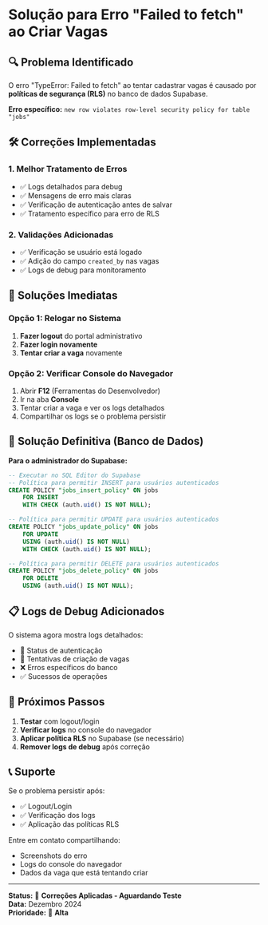 # Solução para Erro "Failed to fetch" ao Criar Vagas

## 🔍 Problema Identificado
O erro "TypeError: Failed to fetch" ao tentar cadastrar vagas é causado por **políticas de segurança (RLS)** no banco de dados Supabase.

**Erro específico:** `new row violates row-level security policy for table "jobs"`

## 🛠️ Correções Implementadas

### 1. Melhor Tratamento de Erros
- ✅ Logs detalhados para debug
- ✅ Mensagens de erro mais claras
- ✅ Verificação de autenticação antes de salvar
- ✅ Tratamento específico para erro de RLS

### 2. Validações Adicionadas
- ✅ Verificação se usuário está logado
- ✅ Adição do campo `created_by` nas vagas
- ✅ Logs de debug para monitoramento

## 🚀 Soluções Imediatas

### Opção 1: Relogar no Sistema
1. **Fazer logout** do portal administrativo
2. **Fazer login novamente** 
3. **Tentar criar a vaga** novamente

### Opção 2: Verificar Console do Navegador
1. Abrir **F12** (Ferramentas do Desenvolvedor)
2. Ir na aba **Console**
3. Tentar criar a vaga e ver os logs detalhados
4. Compartilhar os logs se o problema persistir

## 🔧 Solução Definitiva (Banco de Dados)

**Para o administrador do Supabase:**

```sql
-- Executar no SQL Editor do Supabase
-- Política para permitir INSERT para usuários autenticados
CREATE POLICY "jobs_insert_policy" ON jobs
    FOR INSERT
    WITH CHECK (auth.uid() IS NOT NULL);

-- Política para permitir UPDATE para usuários autenticados  
CREATE POLICY "jobs_update_policy" ON jobs
    FOR UPDATE
    USING (auth.uid() IS NOT NULL)
    WITH CHECK (auth.uid() IS NOT NULL);

-- Política para permitir DELETE para usuários autenticados
CREATE POLICY "jobs_delete_policy" ON jobs
    FOR DELETE
    USING (auth.uid() IS NOT NULL);
```

## 📋 Logs de Debug Adicionados

O sistema agora mostra logs detalhados:
- 🔐 Status de autenticação
- 🔄 Tentativas de criação de vagas
- ❌ Erros específicos do banco
- ✅ Sucessos de operações

## 🎯 Próximos Passos

1. **Testar** com logout/login
2. **Verificar logs** no console do navegador
3. **Aplicar política RLS** no Supabase (se necessário)
4. **Remover logs de debug** após correção

## 📞 Suporte

Se o problema persistir após:
- ✅ Logout/Login
- ✅ Verificação dos logs
- ✅ Aplicação das políticas RLS

Entre em contato compartilhando:
- Screenshots do erro
- Logs do console do navegador
- Dados da vaga que está tentando criar

---

**Status:** 🔄 **Correções Aplicadas - Aguardando Teste**  
**Data:** Dezembro 2024  
**Prioridade:** 🔴 **Alta** 